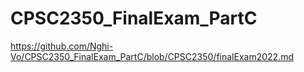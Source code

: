 # CPSC2350_FinalExam_PartC

https://github.com/Nghi-Vo/CPSC2350_FinalExam_PartC/blob/CPSC2350/finalExam2022.md
